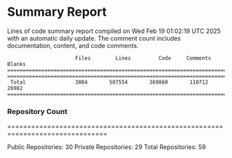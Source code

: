 # Summary Report
Lines of code summary report compiled on Wed Feb 19 01:02:19 UTC 2025 with an automatic daily update. The comment count includes documentation, content, and code comments.
```
                      Files        Lines         Code     Comments       Blanks
===============================================================================
===============================================================================
 Total                3084       507554       369860       110712        26982
===============================================================================
```

### Repository Count
===============================================================================

Public Repositories: 30
Private Repositories: 29
Total Repositories: 59

